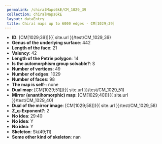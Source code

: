 ```yaml
--- 
 permalink: /chiralMaps6kE/CM_1029_39 
 collection: chiralMaps6kE
 layout: dataEntry
 title: Chiral maps up to 6000 edges - CM[1029;39]
---
```


- **ID**: [CM[1029;39]]({{ site.url }}/test/CM_1029_39)
- **Genus of the underlying surface**: 442
- **Length of the face**: 21
- **Valency**: 42
- **Length of the Petrie polygon**: 14
- **Is the automorphism group solvable?**: S
- **Number of vertices**: 49
- **Number of edges**: 1029
- **Number of faces**: 98
- **The map is self-**: none
- **Dual map**: [CM[1029;51]]({{ site.url }}/test/CM_1029_51)
- **Mirror (enantihomorphic) map**: [CM[1029;40]]({{ site.url }}/test/CM_1029_40)
- **Dual of the mirror image**: [CM[1029;58]]({{ site.url }}/test/CM_1029_58)
- **Z_q-Exponent?**: 2
- **No idea**:  29:40
- **No idea**: Y
- **No idea**: Y
- **Skeleton**: Sk(49;11)
- **Some other kind of skeleton**: nan
